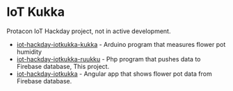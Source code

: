 # IoT Kukka
Protacon IoT Hackday project, not in active development.

* [iot-hackday-iotkukka-kukka](https://github.com/protacon/iot-hackday-iotkukka-kukka) - Arduino program that measures flower pot humidity
* [iot-hackday-iotkukka-ruukku](https://github.com/protacon/iot-hackday-iotkukka-ruukku) - Php program that pushes data to Firebase database, This project.
* [iot-hackday-iotkukka](https://github.com/protacon/iot-hackday-iotkukka) - Angular app that shows flower pot data from Firebase database.
